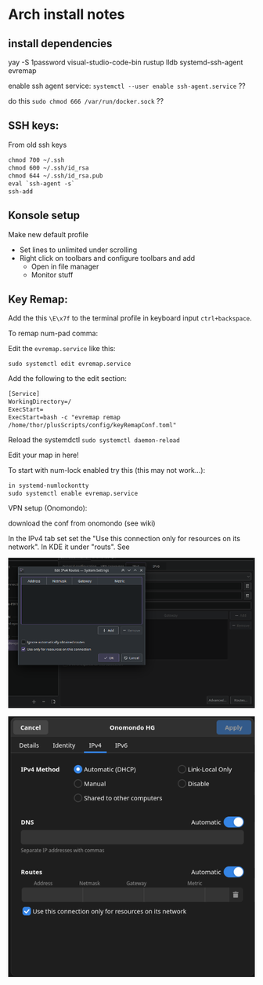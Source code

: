 
# Arch install notes


## install dependencies


yay -S 1password visual-studio-code-bin rustup lldb systemd-ssh-agent evremap


enable ssh agent service: `systemctl --user enable ssh-agent.service` ??

do this `sudo chmod 666 /var/run/docker.sock` ??



## SSH keys:

From old ssh keys

```
chmod 700 ~/.ssh
chmod 600 ~/.ssh/id_rsa
chmod 644 ~/.ssh/id_rsa.pub
eval `ssh-agent -s`
ssh-add
```


## Konsole setup 

Make new default profile
- Set lines to unlimited under scrolling
- Right click on toolbars and configure toolbars and add
  - Open in file manager 
  - Monitor stuff


## Key Remap:

Add the this `\E\x7f` to the terminal profile in keyboard input `ctrl+backspace`.


To remap num-pad comma:


Edit the `evremap.service` like this:

```
sudo systemctl edit evremap.service
```

Add the following to the edit section: 

```
[Service]
WorkingDirectory=/
ExecStart=
ExecStart=bash -c "evremap remap /home/thor/plusScripts/config/keyRemapConf.toml"
```
Reload the systemdctl `sudo systemctl daemon-reload `

Edit your map in here!


To start with num-lock enabled try this (this may not work...):

```
in systemd-numlockontty 
sudo systemctl enable evremap.service
```


VPN setup (Onomondo):

download the conf from onomondo (see wiki)

In the IPv4 tab set set the "Use this connection only for resources on its network". In KDE it under "routs". See

 ![KDE](vpn-settings-kde.png)


 ![Gnome](vpn-settup.png)